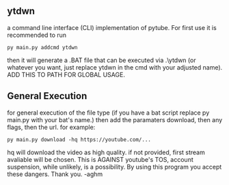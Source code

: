ytdwn
--
a command line interface (CLI) implementation of pytube.
For first use it is recommended to run 
```
py main.py addcmd ytdwn
```
then it will generate a .BAT file that can be executed via .\ytdwn (or whatever you want, just replace ytdwn in the cmd with your adjusted name). ADD THIS TO PATH FOR GLOBAL USAGE.

General Execution
--
for general execution of the file type (if you have a bat script replace py main.py with your bat's name.)
then add the paramaters download, then any flags, then the url.
for example:
```
py main.py download -hq https://youtube.com/...
```
hq will download the video as high quality. if not provided, first stream avaliable will be chosen.
This is AGAINST youtube's TOS, account suspension, while unlikely, is a possibility. By using this program you accept these dangers.
Thank you.
-aghm
